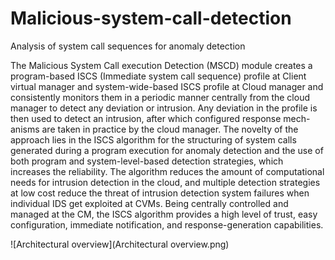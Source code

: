 # Malicious-system-call-detection
Analysis of system call sequences for anomaly detection

The Malicious System Call execution Detection (MSCD) module creates a program-based ISCS (Immediate system call sequence) profile at Client virtual manager and system-wide-based ISCS profile at Cloud manager and consistently monitors them in a periodic manner centrally from the cloud manager to detect any deviation or intrusion. Any deviation in the profile is then used to detect an intrusion, after which configured response mech- anisms are taken in practice by the cloud manager. The novelty of the approach lies in the ISCS algorithm for the structuring of system calls generated during a program execution for anomaly detection and the use of both program and system-level-based detection strategies, which increases the reliability. The algorithm reduces the amount of computational needs for intrusion detection in the cloud, and multiple detection strategies at low cost reduce the threat of intrusion detection system failures when individual IDS get exploited at CVMs. Being centrally controlled and managed at the CM, the ISCS algorithm provides a high level of trust, easy configuration, immediate notification, and response-generation capabilities.

![Architectural overview](Architectural overview.png)
  
